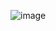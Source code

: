 ![image](https://github.com/sarjeetsingh-tech/CVIP-Portfolio/assets/104495979/eb94da9a-d312-4794-ab07-3dec2bdd3bad)
